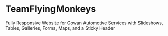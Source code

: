 # TeamFlyingMonkeys
Fully Responsive Website for Gowan Automotive Services with Slideshows, Tables, Galleries, Forms, Maps, and a Sticky Header
